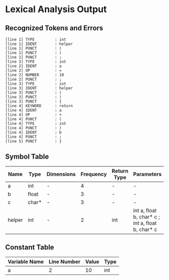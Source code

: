 # Lexical Analysis Output

## Recognized Tokens and Errors

```
[line 1] TYPE         : int
[line 1] IDENT        : helper
[line 1] PUNCT        : (
[line 1] PUNCT        : )
[line 1] PUNCT        : ;
[line 2] TYPE         : int
[line 2] IDENT        : a
[line 2] OP           : =
[line 2] NUMBER       : 10
[line 2] PUNCT        : ;
[line 3] TYPE         : int
[line 3] IDENT        : helper
[line 3] PUNCT        : (
[line 3] PUNCT        : )
[line 3] PUNCT        : {
[line 4] KEYWORD      : return
[line 4] IDENT        : a
[line 4] OP           : +
[line 4] PUNCT        : (
[line 4] TYPE         : int
[line 4] PUNCT        : )
[line 4] IDENT        : b
[line 4] PUNCT        : ;
[line 5] PUNCT        : }
```

## Symbol Table

| Name            | Type     | Dimensions   | Frequency | Return Type  | Parameters   |
|-----------------|--------------|--------------|-----------|--------------|-------------------------------------|
|a|int|-|4|-|-
|b|float|-|3|-|-
|c|char*|-|3|-|-
|helper|int|-|2|int|int a, float b, char* c ; int a, float b, char* c

## Constant Table

| Variable Name   | Line Number | Value                | Type     |
|-----------------|-------------|----------------------|----------|
|a|2|10|int